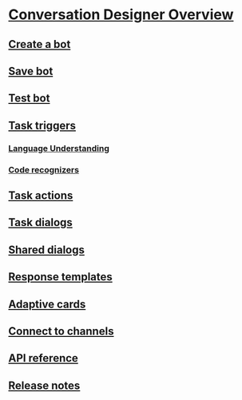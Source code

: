 # [Conversation Designer Overview](index.md)
## [Create a bot](conversation-designer-create-bot.md)
## [Save bot](conversation-designer-save-bot.md)
## [Test bot](conversation-designer-debug-bot.md)
## [Task triggers](conversation-designer-tasks.md) 
### [Language Understanding](conversation-designer-luis.md)
### [Code recognizers](conversation-designer-code-recognizer.md)
## [Task actions](conversation-designer-actions.md)
## [Task dialogs](conversation-designer-dialogs.md)
## [Shared dialogs](conversation-designer-dialogs-shared.md)
## [Response templates](conversation-designer-response-templates.md)
## [Adaptive cards](conversation-designer-adaptive-cards.md)
## [Connect to channels](conversation-designer-deploy.md)
## [API reference](conversation-designer-context-object.md)
## [Release notes](conversation-designer-release-notes.md)
